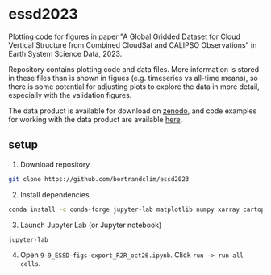 # essd2023

Plotting code for figures in paper "A Global Gridded Dataset for Cloud Vertical Structure from Combined CloudSat and CALIPSO Observations" in Earth System Science Data, 2023.

Repository contains plotting code and data files. More information is stored in these files than is shown in figues (e.g. timeseries vs all-time means), so there is some potential for adjusting plots to explore the data in more detail, especially with the validation figures.

The data product is available for download on [zenodo](https://zenodo.org/records/8057791), and code examples for working with the data product are available [here](https://github.com/bertrandclim/3S-GEOPROF-COMB).

## setup
1. Download repository
```bash
git clone https://github.com/bertrandclim/essd2023
```
2. Install dependencies
```bash
conda install -c conda-forge jupyter-lab matplotlib numpy xarray cartopy cmcrameri scipy
```
3. Launch Jupyter Lab (or Jupyter notebook)
```bash
jupyter-lab
```
4. Open `9-9_ESSD-figs-export_R2R_oct26.ipynb`. Click `run -> run all cells`.
